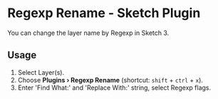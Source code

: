 # Regexp Rename - Sketch Plugin

You can change the layer name by Regexp in Sketch 3.

## Usage

1. Select Layer(s).
1. Choose **Plugins › Regexp Rename** (shortcut: `shift` + `ctrl` + `x`).
1. Enter 'Find What:' and 'Replace With:' string, select Regexp flags.